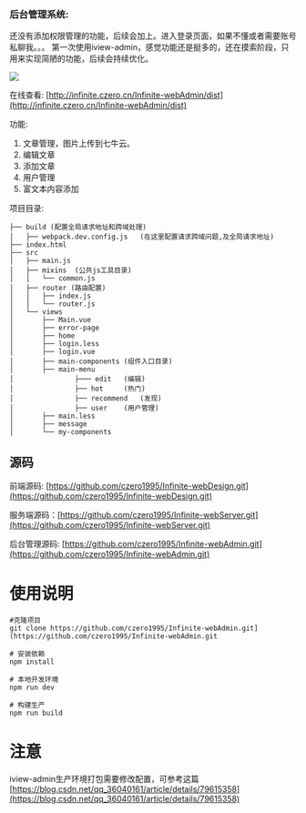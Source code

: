 ### 后台管理系统:
还没有添加权限管理的功能，后续会加上。进入登录页面，如果不懂或者需要账号私聊我。。。
第一次使用iview-admin，感觉功能还是挺多的，还在摸索阶段，只用来实现简陋的功能，后续会持续优化。


![](https://user-gold-cdn.xitu.io/2018/7/1/164534495741f97e?w=600&h=426&f=gif&s=3022647)

在线查看:
[http://infinite.czero.cn/Infinite-webAdmin/dist](http://infinite.czero.cn/Infinite-webAdmin/dist)

功能:

1. 文章管理，图片上传到七牛云。
2. 编辑文章
3. 添加文章
4. 用户管理
5. 富文本内容添加


项目目录:

    ├── build (配置全局请求地址和跨域处理)
    │   ├── webpack.dev.config.js   (在这里配置请求跨域问题,及全局请求地址)
    ├── index.html
    ├── src
    │   ├── main.js
    │   ├── mixins  (公共js工具目录)
    │   │   └── common.js
    │   ├── router (路由配置)
    │   │   ├── index.js
    │   │   └── router.js
    │   └── views
    │       ├── Main.vue
    │       ├── error-page
    │       ├── home
    │       ├── login.less
    │       ├── login.vue
    │       ├── main-components (组件入口目录)
    │       ├── main-menu
    │               ├─── edit   (编辑)
    │               ├── hot     (热门)
    │               ├── recommend   (发现)
    │               ├── user    (用户管理)
    │       ├── main.less
    │       ├── message
    │       └── my-components


## 源码
前端源码: [https://github.com/czero1995/Infinite-webDesign.git](https://github.com/czero1995/Infinite-webDesign.git)

服务端源码：[https://github.com/czero1995/Infinite-webServer.git](https://github.com/czero1995/Infinite-webServer.git)

后台管理源码: [https://github.com/czero1995/Infinite-webAdmin.git](https://github.com/czero1995/Infinite-webAdmin.git)

# 使用说明

	#克隆项目
	git clone https://github.com/czero1995/Infinite-webAdmin.git](https://github.com/czero1995/Infinite-webAdmin.git
	
	# 安装依赖
	npm install
	
	# 本地开发环境
	npm run dev
	
	# 构建生产
	npm run build

# 注意
iview-admin生产环境打包需要修改配置，可参考这篇
[https://blog.csdn.net/qq_36040161/article/details/79615358](https://blog.csdn.net/qq_36040161/article/details/79615358)